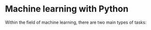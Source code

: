 #  Machine learning with Python

Within the field of machine learning, there are two main types of tasks: 

